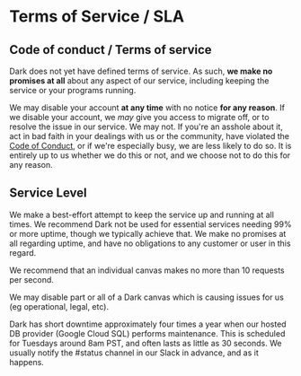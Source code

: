 # Terms of Service / SLA

## Code of conduct / Terms of service

Dark does not yet have defined terms of service. As such, **we make no promises at
all** about any aspect of our service, including keeping the service or your programs
running.

We may disable your account **at any time** with no notice **for any reason**.  If we
disable your account, we *may* give you access to migrate off, or to resolve the
issue in our service. We may not. If you're an asshole about it, act in bad faith in
your dealings with us or the community, have violated the [Code of
Conduct](https://darklang.com/code-of-conduct), or if we're especially busy, we are
less likely to do so. It is entirely up to us whether we do this or not, and we
choose not to do this for any reason.

## Service Level

We make a best-effort attempt to keep the service up and running at all times. We
recommend Dark not be used for essential services needing 99% or more uptime, though
we typically achieve that. We make no promises at all regarding uptime, and have no
obligations to any customer or user in this regard.

We recommend that an individual canvas makes no more than 10 requests per second.

We may disable part or all of a Dark canvas which is causing issues for us (eg operational, legal, etc).

Dark has short downtime approximately four times a year when our hosted DB provider
(Google Cloud SQL) performs maintenance. This is scheduled for Tuesdays around 8am
PST, and often lasts as little as 30 seconds. We usually notify the #status channel
in our Slack in advance, and as it happens.